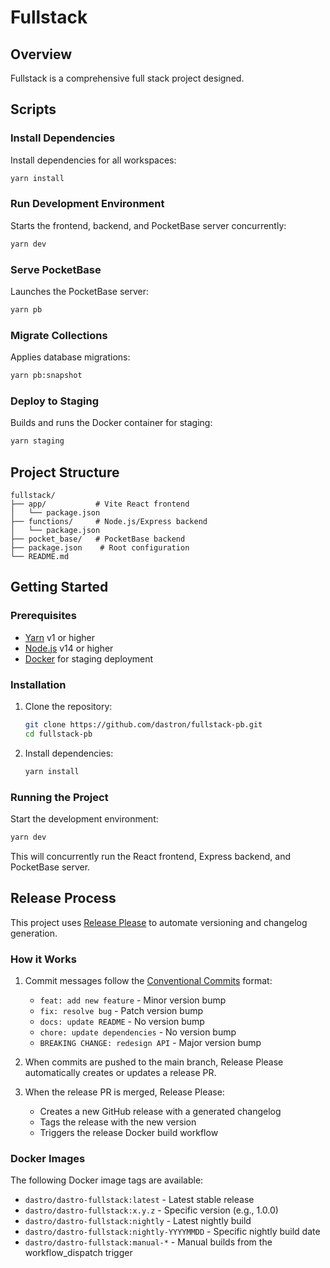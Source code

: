 # Fullstack

## Overview

Fullstack is a comprehensive full stack project designed.


## Scripts

### Install Dependencies

Install dependencies for all workspaces:

```bash
yarn install
```

### Run Development Environment

Starts the frontend, backend, and PocketBase server concurrently:

```bash
yarn dev
```

### Serve PocketBase

Launches the PocketBase server:

```bash
yarn pb
```

### Migrate Collections

Applies database migrations:

```bash
yarn pb:snapshot
```

### Deploy to Staging

Builds and runs the Docker container for staging:

```bash
yarn staging
```

## Project Structure

```
fullstack/
├── app/           # Vite React frontend
│   └── package.json
├── functions/     # Node.js/Express backend
│   └── package.json
├── pocket_base/   # PocketBase backend
├── package.json    # Root configuration
└── README.md
```

## Getting Started

### Prerequisites

- [Yarn](https://yarnpkg.com/) v1 or higher
- [Node.js](https://nodejs.org/) v14 or higher
- [Docker](https://www.docker.com/) for staging deployment

### Installation

1. Clone the repository:

    ```bash
    git clone https://github.com/dastron/fullstack-pb.git
    cd fullstack-pb
    ```

2. Install dependencies:

    ```bash
    yarn install
    ```

### Running the Project

Start the development environment:

```bash
yarn dev
```

This will concurrently run the React frontend, Express backend, and PocketBase server.

## Release Process

This project uses [Release Please](https://github.com/googleapis/release-please) to automate versioning and changelog generation.

### How it Works

1. Commit messages follow the [Conventional Commits](https://www.conventionalcommits.org/) format:
   - `feat: add new feature` - Minor version bump
   - `fix: resolve bug` - Patch version bump
   - `docs: update README` - No version bump
   - `chore: update dependencies` - No version bump
   - `BREAKING CHANGE: redesign API` - Major version bump

2. When commits are pushed to the main branch, Release Please automatically creates or updates a release PR.

3. When the release PR is merged, Release Please:
   - Creates a new GitHub release with a generated changelog
   - Tags the release with the new version
   - Triggers the release Docker build workflow

### Docker Images

The following Docker image tags are available:

- `dastro/dastro-fullstack:latest` - Latest stable release
- `dastro/dastro-fullstack:x.y.z` - Specific version (e.g., 1.0.0)
- `dastro/dastro-fullstack:nightly` - Latest nightly build
- `dastro/dastro-fullstack:nightly-YYYYMMDD` - Specific nightly build date
- `dastro/dastro-fullstack:manual-*` - Manual builds from the workflow_dispatch trigger